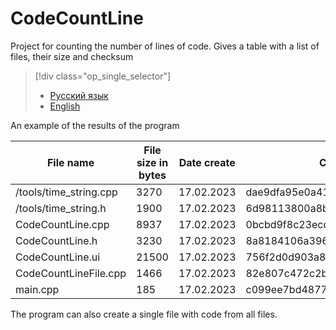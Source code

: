 # CodeCountLine
Project for counting the number of lines of code. Gives a table with a list of files, their size and checksum


> [!div class="op_single_selector"]
> - [Русский язык](../REFDME.mb)
> - [English](../REFDME_EN.mb)

An example of the results of the program

|File name|File size in bytes|Date create|Check sum|
|--|--|--|--|
|/tools/time_string.cpp|3270|17.02.2023|dae9dfa95e0a41afe38c157a2183a6bb|
|/tools/time_string.h|1900|17.02.2023|6d98113800a8b6a4b3c321e16f97b0d0|
|CodeCountLine.cpp|8937|17.02.2023|0bcbd9f8c23ecd5fa1131638b3147f13|
|CodeCountLine.h|3230|17.02.2023|8a8184106a39609325da0a78b5a0c445|
|CodeCountLine.ui|21500|17.02.2023|756f2d0d903a8c2cf43e501c7890f42a|
|CodeCountLineFile.cpp|1466|17.02.2023|82e807c472c2bdface6fe51538c327c8|
|main.cpp|185|17.02.2023|c099ee7bd48778e5e9ea1952a8ed7b55|


The program can also create a single file with code from all files.